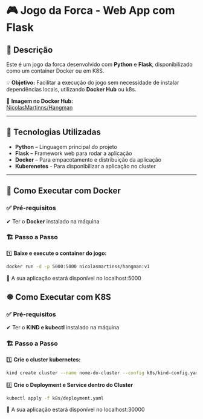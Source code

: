 # 🎮 Jogo da Forca - Web App com Flask  

## 📌 Descrição  
Este é um jogo da forca desenvolvido com **Python** e **Flask**, disponibilizado como um container Docker ou em K8S. 

💡 **Objetivo:** Facilitar a execução do jogo sem necessidade de instalar dependências locais, utilizando **Docker Hub** ou k8s.  

🔗 **Imagem no Docker Hub:**  
[NicolasMartinns/Hangman](https://hub.docker.com/repository/docker/nicolasmartinss/hangman/general)  

---

## 🔧 Tecnologias Utilizadas  
- **Python** – Linguagem principal do projeto  
- **Flask** – Framework web para rodar a aplicação  
- **Docker** – Para empacotamento e distribuição da aplicação
- **Kuberenetes** - Para disponibilizar a aplicação no cluster

---

## 🐋 Como Executar com Docker

### ✅ Pré-requisitos  
✔ Ter o **Docker** instalado na máquina  

### 🏗️ Passo a Passo  

1️⃣ **Baixe e execute o container do jogo:**  
```bash
docker run -d -p 5000:5000 nicolasmartinss/hangman:v1
```

🎉 A sua aplicação estará disponível no localhost:5000


## ☸️ Como Executar com K8S

### ✅ Pré-requisitos  
✔ Ter o **KIND e kubectl** instalado na máquina  

### 🏗️ Passo a Passo  

1️⃣ **Crie o cluster kubernetes:**
```bash
kind create cluster --name nome-do-cluster --config k8s/kind-config.yaml
```

2️⃣ **Crie o Deployment e Service dentro do Cluster**  
```bash
kubectl apply -f k8s/deployment.yaml
```

🎉 A sua aplicação estará disponível no localhost:30000